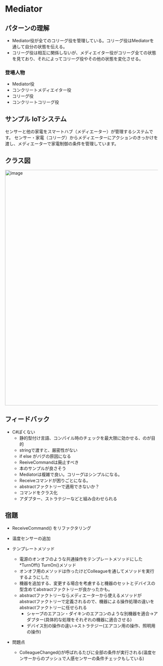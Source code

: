 # Mediator
## パターンの理解
- Mediator役が全てのコリーグ役を管理している。コリーグ役はMediatorを通して自分の状態を伝える。
- コリーグ役は相互に関係しないが、メディエイター役がコリーグ全ての状態を見ており、それによってコリーグ役やその他の状態を変化させる。

### 登場人物
- Mediator役
- コンクリートメディエイター役
- コリーグ役
- コンクリートコリーグ役

## サンプル IoTシステム
センサーと他の家電をスマートハブ（メディエーター）が管理するシステムです。
センサー・家電（コリーグ）からメディエーターにアクションのきっかけを渡し、メディエーターで家電制御の条件を管理しています。

## クラス図

<img width="777" alt="image" src="https://github.com/user-attachments/assets/ca182ca3-f876-4cbb-a9af-773c9db17fdb" />


## フィードバック
- C#ぽくない
  - 静的型付け言語、コンパイル時のチェックを最大限に効かせる、のが目的
  - stringで渡すと、厳密性がない
  - if else がバグの原因になる
  - ReeiveCommandは廃止すべき
  - 本のサンプルが良さそう
  - Mediatorは複雑で良い。コリーグはシンプルになる。
  - Receiveコマンドが困りごとになる。
  - abstractファクトリーで適用できないか？
  - コマンドをクラス化
  - アダプター、ストラテジーなどと組み合わせられる
  
## 宿題
- ReceiveCommand() をリファクタリング
- 温度センサーの追加
  
- テンプレートメソッド
  - 電源のオンオフのような共通操作をテンプレートメソッドにした *TurnOff() TurnOn()メソッド
  - オンオフ用のメソッドは作ったけどColleagueを通してメソッドを実行するようにした
  - 機器を追加する、変更する場合を考慮すると機器のセットとデバイスの型含めてabstractファクトリーが良かったかも。
  - abstractファクトリーならメディエーターから使えるメソッドがabstractファクトリーで定義されるので、機器による操作処理の違いをabstractファクトリーに任せられる
	  - シャープのエアコン・ダイキンのエアコンのような別機器を適合→アダプター(具体的な処理をそれぞれの機器に適合させる)
	  - デバイス別の操作の違い→ストラテジー(エアコン用の操作、照明用の操作)

- 問題点
  - ColleagueChanged()が呼ばれるたびに全部の条件が実行される(温度センサーからのプッシュで人感センサーの条件チェックもしている)